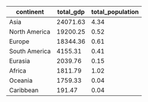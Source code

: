 | continent     | total_gdp | total_population |
| ------------- | --------- | ---------------- |
| Asia          | 24071.63  | 4.34             |
| North America | 19200.25  | 0.52             |
| Europe        | 18344.36  | 0.61             |
| South America | 4155.31   | 0.41             |
| Eurasia       | 2039.76   | 0.15             |
| Africa        | 1811.79   | 1.02             |
| Oceania       | 1759.33   | 0.04             |
| Caribbean     | 191.47    | 0.04             |
